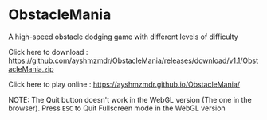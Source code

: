 # ObstacleMania
A high-speed obstacle dodging game with different levels of difficulty

Click here to download : https://github.com/ayshmzmdr/ObstacleMania/releases/download/v1.1/ObstacleMania.zip

Click here to play online : https://ayshmzmdr.github.io/ObstacleMania/ 

NOTE: The Quit button doesn't work in the WebGL version (The one in the browser). Press `ESC` to Quit Fullscreen mode in the WebGL version

